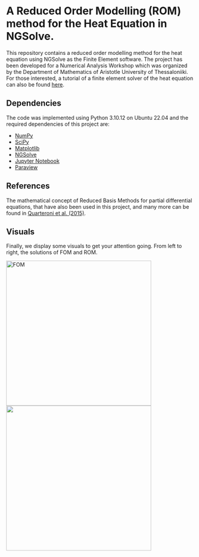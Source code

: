 # A Reduced Order Modelling (ROM) method for the Heat Equation in NGSolve.

This repository contains a reduced order modelling method for the heat equation using NGSolve as the Finite Element software. The project has been developed for a Numerical Analysis Workshop which was organized by the Department of Mathematics of Aristotle University of Thessaloniiki. For those interested, a tutorial of a finite element solver of the heat equation can also be found [here](https://github.com/JSchoeberl/iFEM/blob/master/timedependent/intro/heatequation.ipynb). 

## Dependencies

The code was implemented using Python 3.10.12 on Ubuntu 22.04 and the required dependencies of this project are:
* [NumPy](https://numpy.org/)
* [SciPy](https://scipy.org/)
* [Matplotlib](https://matplotlib.org/)
* [NGSolve](https://ngsolve.org/)
* [Jupyter Notebook](https://jupyter.org/)
* [Paraview](https://www.paraview.org/)

## References

The mathematical concept of Reduced Basis Methods for partial differential equations, that have also been used in this project, and many more can be found in [Quarteroni et al. (2015)](https://doi.org/10.1007/978-3-319-15431-2).

## Visuals

Finally, we display some visuals to get your attention going. From left to right, the solutions of FOM and ROM.

<p float="middle">

<img src="/home/paschalis/Documents/Github-ROM/Heat-ROM/sols/u_approx/png_files/uh_sol.gif" alt="FOM" width=389 />
<img src="/home/paschalis/Documents/Github-ROM/Heat-ROM/sols/u_red_r4/png_files/ur_sol.gif" width=389 />

</p>
